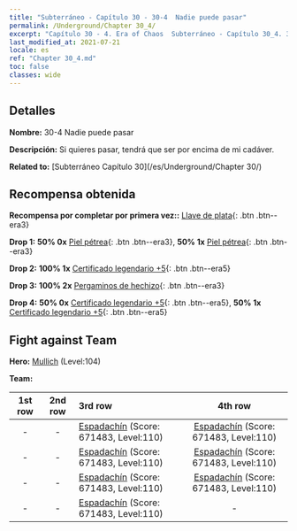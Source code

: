 ```yaml
---
title: "Subterráneo - Capítulo 30 - 30-4  Nadie puede pasar"
permalink: /Underground/Chapter 30_4/
excerpt: "Capítulo 30 - 4. Era of Chaos  Subterráneo - Capítulo 30_4. 30-4  Nadie puede pasar"
last_modified_at: 2021-07-21
locale: es
ref: "Chapter 30_4.md"
toc: false
classes: wide
---
```


## Detalles

 **Nombre:** 30-4  Nadie puede pasar

 **Descripción:**       Si quieres pasar, tendrá que ser por encima de mi cadáver.

 **Related to:** [Subterráneo Capítulo 30](/es/Underground/Chapter 30/)

## Recompensa obtenida

 **Recompensa por completar por primera vez::** [Llave de plata](/ItemsES/con_693/){: .btn .btn--era3}

 **Drop 1:** **50% 0x** [Piel pétrea](/ItemsES/her_452/){: .btn .btn--era3}, **50% 1x** [Piel pétrea](/ItemsES/her_452/){: .btn .btn--era3}

 **Drop 2:** **100% 1x** [Certificado legendario +5](/ItemsES/mat_102/){: .btn .btn--era5}

 **Drop 3:** **100% 2x** [Pergaminos de hechizo](/ItemsES/con_694/){: .btn .btn--era3}

 **Drop 4:** **50% 0x** [Certificado legendario +5](/ItemsES/mat_102/){: .btn .btn--era5}, **50% 1x** [Certificado legendario +5](/ItemsES/mat_102/){: .btn .btn--era5}


## Fight against Team
 **Hero:** [Mullich](/es/heroes/Mullich/) (Level:104)

 **Team:**


  | 1st row | 2nd row | 3rd row | 4th row |
  |:----:|:----:|:----|:----:|
  | - | - | [Espadachín](/es/units/Swordsman/) (Score: 671483, Level:110)  | [Espadachín](/es/units/Swordsman/) (Score: 671483, Level:110)  |
  | - | - | [Espadachín](/es/units/Swordsman/) (Score: 671483, Level:110)  | [Espadachín](/es/units/Swordsman/) (Score: 671483, Level:110)  |
  | - | - | [Espadachín](/es/units/Swordsman/) (Score: 671483, Level:110)  | [Espadachín](/es/units/Swordsman/) (Score: 671483, Level:110)  |
  | - | - | [Espadachín](/es/units/Swordsman/) (Score: 671483, Level:110)  | - |


